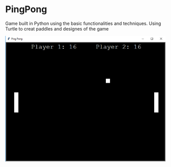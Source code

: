# PingPong

Game built in Python using the basic functionalities and techniques.
Using Turtle to creat paddles and designes of the game

![Picture of game created](PingPong.PNG)
